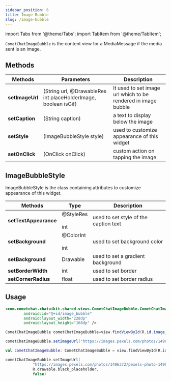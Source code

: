 ```yaml
---
sidebar_position: 6
title: Image Bubble
slug: /image-bubble
---
```


import Tabs from '@theme/Tabs';
import TabItem from '@theme/TabItem';

`CometChatImageBubble` is the content view for a MediaMessage if the media sent is an image.

## Methods

| Methods | Parameters | Description | 
| ---- | ---- | ---- | 
| **setImageUrl** | (String url, @DrawableRes int placeHolderImage, boolean isGif) | It used to set image url which to be rendered in image bubble | 
| **setCaption** | (String caption) | a text to display below the image | 
| **setStyle** | (ImageBubbleStyle style) | used to customize appearance of this widget | 
| **setOnClick** | (OnClick onClick) | custom action on tapping the image | 


## ImageBubbleStyle

 ImageBubbleStyle is the class containing attributes to customize appearance of this widget.

| Methods | Type | Description | 
| ---- | ---- | ---- | 
| **setTextAppearance** | @StyleRes<br /><br />int | used to set style of the caption text | 
| **setBackground** | @ColorInt<br /><br />int | used to set background color | 
| **setBackground** | Drawable | used to set a gradient background | 
| **setBorderWidth** | int | used to set border | 
| **setCornerRadius** | float | used to set border radius | 


## Usage

<Tabs>
<TabItem value="xml" label="XML">

```xml
<com.cometchat.chatuikit.shared.views.CometChatImageBubble.CometChatImageBubble
        android:id="@+id/image_bubble"
        android:layout_width="228dp"
        android:layout_height="168dp" />
```

</TabItem>
</Tabs>


<Tabs>
<TabItem value="java" label="Java">

```java
CometChatImageBubble cometChatImageBubble=view.findViewById(R.id.image_bubble);

cometChatImageBubble.setImageUrl("https://images.pexels.com/photos/1496372/pexels-photo-1496372.jpeg",R.drawable.black_placeholder,false);
```

</TabItem>
<TabItem value="kotlin" label="Kotlin">

```kotlin
val cometChatImageBubble: CometChatImageBubble = view.findViewById(R.id.image_bubble)

cometChatImageBubble.setImageUrl(
            "https://images.pexels.com/photos/1496372/pexels-photo-1496372.jpeg",
            R.drawable.black_placeholder,
            false)
```

</TabItem>
</Tabs>
